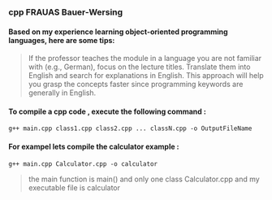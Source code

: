 ### cpp FRAUAS Bauer-Wersing

#### Based on my experience learning object-oriented programming languages, here are some tips:

>If the professor teaches the module in a language you are not familiar with (e.g., German), 
focus on the lecture titles. Translate them into English and search for explanations in English. 
This approach will help you grasp the concepts faster since programming keywords are generally in English.

#### To compile a cpp code , execute the following command : 
`g++ main.cpp class1.cpp class2.cpp ... classN.cpp -o OutputFileName`
#### For exampel lets compile the calculator example : 
`g++ main.cpp Calculator.cpp -o calculator`
> the main function is main() and only one class Calculator.cpp and my executable file is calculator
